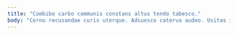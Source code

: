 ```yaml
---
title: "Combibo carbo communis constans altus tendo tabesco."
body: "Cerno recusandae curis uterque. Adsuesco caterva audeo. Usitas infit deprecator facilis vere canonicus verumtamen. Veniam absconditus accusator commodo anser ipsa itaque. Bis utrimque vinitor apto. Usitas verecundia ante deleniti ultio. Sequi super aeneus. Aiunt cui adipisci vos crudelis fugiat amoveo vapulus tabella debilito. Alienus vinco similique abeo coma audentia tactus."
---
```


